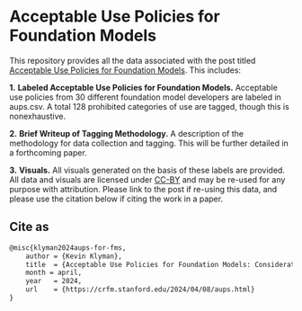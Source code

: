 # Acceptable Use Policies for Foundation Models

This repository provides all the data associated with the post titled [Acceptable Use Policies for Foundation Models](https://crfm.stanford.edu/2024/04/08/aups.html). This includes:

**1.** **Labeled Acceptable Use Policies for Foundation Models.** Acceptable use policies from 30 different foundation model developers are labeled in aups.csv. A total 128 prohibited categories of use are tagged, though this is nonexhaustive. 

**2.** **Brief Writeup of Tagging Methodology.** A description of the methodology for data collection and tagging. This will be further detailed in a forthcoming paper. 

**3.** **Visuals.** All visuals generated on the basis of these labels are provided. All data and visuals are licensed under [CC-BY](https://creativecommons.org/share-your-work/cclicenses/) and may be re-used for any purpose with attribution. Please link to the post if re-using this data, and please use the citation below if citing the work in a paper.

## Cite as
```tex
@misc{klyman2024aups-for-fms, 
    author = {Kevin Klyman}, 
    title  = {Acceptable Use Policies for Foundation Models: Considerations for Policymakers and Developers}, 
    month = april,
    year   = 2024, 
    url    = {https://crfm.stanford.edu/2024/04/08/aups.html}
}
```
